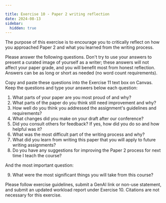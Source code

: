 ```yaml
---

title: Exercise 10 - Paper 2 writing reflection
date: 2024-08-13
sidebar:
  hidden: true
---
```

The purpose of this exercise is to encourage you to critically reflect on how you approached Paper 2 and what you learned from the writing process.

Please answer the following questions. Don't try to use your answers to present a curated image of yourself as a writer; these answers will not affect your paper grade, and you will benefit most from honest reflection. Answers can be as long or short as needed (no word count requirements).

Copy and paste these questions into the Exercise 11 text box on Canvas. Keep the questions and type your answers below each question:

1. What parts of your paper are you most proud of and why?
2. What parts of the paper do you think still need improvement and why?
3. How well do you think you addressed the assignment's guidelines and requirements?
4. What changes did you make on your draft after our conference?
5. Did you consult others for feedback? If yes, how did you do so and how helpful was it?
6. What was the most difficult part of the writing process and why?
7. What did you learn from writing this paper that you will apply to future writing assignments?
8. Do you have any suggestions for improving the Paper 2 process for next time I teach the course?

And the most important question:

9. What were the most significant things you will take from this course?

Please follow exercise guidelines, submit a  GenAI link or non-use statement, and submit an updated workload report under Exercise 10. Citations are not necessary for this exercise.

